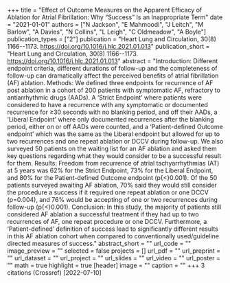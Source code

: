 +++
title = "Effect of Outcome Measures on the Apparent Efficacy of Ablation for Atrial Fibrillation: Why “Success” Is an Inappropriate Term"
date = "2021-01-01"
authors = ["N Jackson", "E Mahmoodi", "J Leitch", "M Barlow", "A Davies", "N Collins", "L Leigh", "C Oldmeadow", "A Boyle"]
publication_types = ["2"]
publication = "Heart Lung and Circulation, 30(8) 1166--1173. https://doi.org/10.1016/j.hlc.2021.01.013"
publication_short = "Heart Lung and Circulation, 30(8) 1166--1173. https://doi.org/10.1016/j.hlc.2021.01.013"
abstract = "Introduction: Different endpoint criteria, different durations of follow-up and the completeness of follow-up can dramatically affect the perceived benefits of atrial fibrillation (AF) ablation. Methods: We defined three endpoints for recurrence of AF post ablation in a cohort of 200 patients with symptomatic AF, refractory to antiarrhythmic drugs (AADs). A ‘Strict Endpoint’ where patients were considered to have a recurrence with any symptomatic or documented recurrence for ≥30 seconds with no blanking period, and off their AADs, a ‘Liberal Endpoint’ where only documented recurrences after the blanking period, either on or off AADs were counted, and a ‘Patient-defined Outcome endpoint’ which was the same as the Liberal endpoint but allowed for up to two recurrences and one repeat ablation or DCCV during follow-up. We also surveyed 50 patients on the waiting list for an AF ablation and asked them key questions regarding what they would consider to be a successful result for them. Results: Freedom from recurrence of atrial tachyarrhythmias (AT) at 5 years was 62% for the Strict Endpoint, 73% for the Liberal Endpoint, and 80% for the Patient-defined Outcome endpoint (p{$<$}0.001). Of the 50 patients surveyed awaiting AF ablation, 70% said they would still consider the procedure a success if it required one repeat ablation or one DCCV (p=0.004), and 76% would be accepting of one or two recurrences during follow-up (p{$<$}0.001). Conclusion: In this study, the majority of patients still considered AF ablation a successful treatment if they had up to two recurrences of AF, one repeat procedure or one DCCV. Furthermore, a ‘Patient-defined’ definition of success lead to significantly different results in this AF ablation cohort when compared to conventionally used/guideline directed measures of success."
abstract_short = ""
url_code = ""
image_preview = ""
selected = false
projects = []
url_pdf = ""
url_preprint = ""
url_dataset = ""
url_project = ""
url_slides = ""
url_video = ""
url_poster = ""
math = true
highlight = true
[header]
image = ""
caption = ""
+++
3 citations (Crossref) [2022-07-10]
